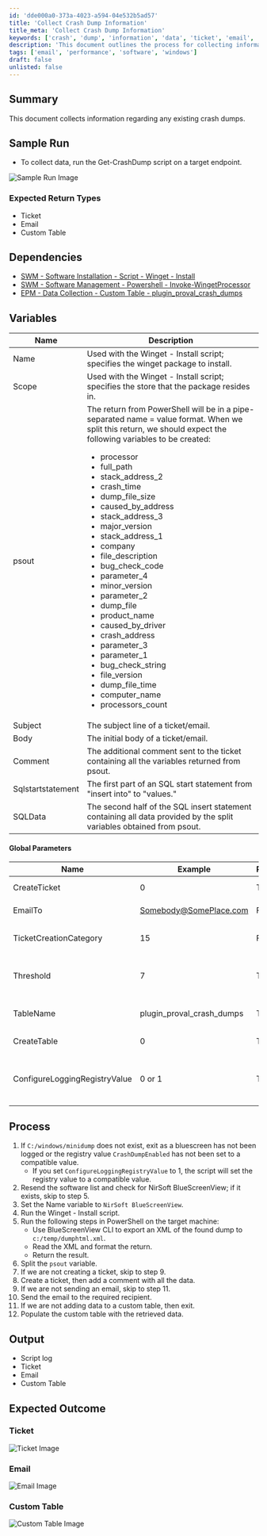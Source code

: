 ```yaml
---
id: 'dde000a0-373a-4023-a594-04e532b5ad57'
title: 'Collect Crash Dump Information'
title_meta: 'Collect Crash Dump Information'
keywords: ['crash', 'dump', 'information', 'data', 'ticket', 'email', 'custom', 'table']
description: 'This document outlines the process for collecting information regarding existing crash dumps on target endpoints using a PowerShell script. It includes sample runs, expected return types, dependencies, and detailed variable descriptions necessary for successful execution.'
tags: ['email', 'performance', 'software', 'windows']
draft: false
unlisted: false
---
```


## Summary

This document collects information regarding any existing crash dumps.

## Sample Run

- To collect data, run the Get-CrashDump script on a target endpoint.

![Sample Run Image](../../../static/img/Get-CrashDump/image_1.png)

### Expected Return Types

- Ticket
- Email
- Custom Table

## Dependencies

- [SWM - Software Installation - Script - Winget - Install](<./Winget - InstallUpdate.md>)
- [SWM - Software Management - Powershell - Invoke-WingetProcessor](<../../powershell/Invoke-WingetProcessor.md>)
- [EPM - Data Collection - Custom Table - plugin_proval_crash_dumps](<../tables/plugin_proval_crash_dumps.md>)

## Variables

| Name                | Description                                                                                                       |
|---------------------|-------------------------------------------------------------------------------------------------------------------|
| Name                | Used with the Winget - Install script; specifies the winget package to install.                                  |
| Scope               | Used with the Winget - Install script; specifies the store that the package resides in.                          |
| psout               | The return from PowerShell will be in a pipe-separated name = value format. When we split this return, we should expect the following variables to be created: <ul><li>processor</li><li>full_path</li><li>stack_address_2</li><li>crash_time</li><li>dump_file_size</li><li>caused_by_address</li><li>stack_address_3</li><li>major_version</li><li>stack_address_1</li><li>company</li><li>file_description</li><li>bug_check_code</li><li>parameter_4</li><li>minor_version</li><li>parameter_2</li><li>dump_file</li><li>product_name</li><li>caused_by_driver</li><li>crash_address</li><li>parameter_3</li><li>parameter_1</li><li>bug_check_string</li><li>file_version</li><li>dump_file_time</li><li>computer_name</li><li>processors_count</li></ul> |
| Subject             | The subject line of a ticket/email.                                                                               |
| Body                | The initial body of a ticket/email.                                                                               |
| Comment             | The additional comment sent to the ticket containing all the variables returned from psout.                      |
| Sqlstartstatement   | The first part of an SQL start statement from "insert into" to "values."                                        |
| SQLData             | The second half of the SQL insert statement containing all data provided by the split variables obtained from psout.|

#### Global Parameters

| Name                          | Example                     | Required | Description                                                                                       |
|-------------------------------|-----------------------------|----------|---------------------------------------------------------------------------------------------------|
| CreateTicket                  | 0                           | True     | 0 = Disabled, 1 = Enabled                                                                         |
| EmailTo                       | [Somebody@SomePlace.com](mailto:Somebody@SomePlace.com) | False    | A report recipient's email address.                                                                |
| TicketCreationCategory        | 15                          | False    | The ticket creation category to apply to a ticket                                                |
| Threshold                     | 7                           | True     | The time in minutes to search back for to find an offending dump log.                             |
| TableName                     | plugin_proval_crash_dumps  | True     | This designates a table to write to with found data.                                             |
| CreateTable                   | 0                           | True     | 0 = Disabled, 1 = Enabled                                                                         |
| ConfigureLoggingRegistryValue  | 0 or 1                    | True     | 0 = Disabled, 1 = Enabled. Enables the changing of the CrashDumpEnabled registry value to 3.   |

## Process

1. If `C:/windows/minidump` does not exist, exit as a bluescreen has not been logged or the registry value `CrashDumpEnabled` has not been set to a compatible value.
   - If you set `ConfigureLoggingRegistryValue` to 1, the script will set the registry value to a compatible value.
2. Resend the software list and check for NirSoft BlueScreenView; if it exists, skip to step 5.
3. Set the Name variable to `NirSoft BlueScreenView`.
4. Run the Winget - Install script.
5. Run the following steps in PowerShell on the target machine:
   - Use BlueScreenView CLI to export an XML of the found dump to `c:/temp/dumphtml.xml`.
   - Read the XML and format the return.
   - Return the result.
6. Split the `psout` variable.
7. If we are not creating a ticket, skip to step 9.
8. Create a ticket, then add a comment with all the data.
9. If we are not sending an email, skip to step 11.
10. Send the email to the required recipient.
11. If we are not adding data to a custom table, then exit.
12. Populate the custom table with the retrieved data.

## Output

- Script log
- Ticket
- Email
- Custom Table

## Expected Outcome

### Ticket

![Ticket Image](../../../static/img/Get-CrashDump/image_2.png)

### Email

![Email Image](../../../static/img/Get-CrashDump/image_3.png)

### Custom Table

![Custom Table Image](../../../static/img/Get-CrashDump/image_4.png)
